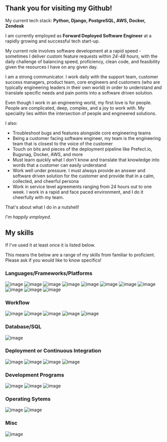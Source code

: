 
## Thank you for visiting my Github!

My current tech stack: **Python, Django, PostgreSQL, AWS, Docker, Zendesk**

I am currently employed as **Forward Deployed Software Engineer** at a rapidly growing and successful tech start-up.

My current role involves software development at a rapid speed - sometimes I deliver custom feature requests within *24-48 hours*, with the daily challenge of balancing speed, proficiency, clean code, and feasibility given the resources I have on any given day.

I am a strong communicator. I work daily with the support team, customer success managers, product team, core engineers and customers (who are typically engineering leaders in their own world) in order to understand and translate specific needs and pain points into a software driven solution. 

Even though I work in an engineering world, my first love is for people. People are complicated, deep, complex, and a joy to work with. My speciality lies within the intersection of people and engineered solutions.

I also:
- Troubleshoot bugs and features alongside core engineering teams
- Being a customer facing software engineer, my team is the engineering team that is closest to the voice of the customer
- Touch on bits and pieces of the deployment pipeline like Prefect.io, Bugsnag, Docker, AWS, and more
- Must learn quickly what I don't know and translate that knowledge into words that a customer can easily understand
- Work well under pressure. I must always provide an answer and software driven solution for the customer and provide that in a calm, collected, and cheerful persona
- Work in service level agreements ranging from 24 hours out to one week. I work in a rapid and face paced environment, and I do it cheerfully with my team. 

That's about what I do in a nutshell!

_I'm happily employed_.

## My skills
If I've used it at least once it is listed below. 

This means the below are a range of my skills from familiar to proficient. Please ask if you would like to know specifics!

### Languages/Frameworks/Platforms
![image](https://img.shields.io/badge/Ruby_on_Rails-CC0000?style=for-the-badge&logo=ruby-on-rails&logoColor=white)
![image](https://img.shields.io/badge/Ruby-CC342D?style=for-the-badge&logo=ruby&logoColor=white)
![image](https://img.shields.io/badge/python-3670A0?style=for-the-badge&logo=python&logoColor=ffdd54)
![image](https://img.shields.io/badge/django-%23092E20.svg?style=for-the-badge&logo=django&logoColor=white)
![image](https://img.shields.io/badge/Markdown-000000?style=for-the-badge&logo=markdown&logoColor=white)
![image](https://img.shields.io/badge/GraphQl-E10098?style=for-the-badge&logo=graphql&logoColor=white)
![image](https://img.shields.io/badge/HTML5-E34F26?style=for-the-badge&logo=html5&logoColor=white)
![image](https://img.shields.io/badge/CSS3-1572B6?style=for-the-badge&logo=css3&logoColor=white)
![image](https://img.shields.io/badge/JavaScript-323330?style=for-the-badge&logo=javascript&logoColor=F7DF1E)
![image](https://img.shields.io/badge/Jekyll-CC0000?style=for-the-badge&logo=Jekyll&logoColor=white)
![image](https://img.shields.io/badge/JWT-000000?style=for-the-badge&logo=JSON%20web%20tokens&logoColor=white)

### Workflow
![image](https://img.shields.io/badge/Git-F05032?style=for-the-badge&logo=git&logoColor=white)
![image](https://img.shields.io/badge/github-%23121011.svg?style=for-the-badge&logo=github&logoColor=white)
![image](https://img.shields.io/badge/jira-%230A0FFF.svg?style=for-the-badge&logo=jira&logoColor=white)
![image](https://img.shields.io/badge/Trello-%23026AA7.svg?style=for-the-badge&logo=Trello&logoColor=white)
![image](https://img.shields.io/badge/Slack-4A154B?style=for-the-badge&logo=slack&logoColor=white)

### Database/SQL
![image](https://img.shields.io/badge/PostgreSQL-316192?style=for-the-badge&logo=postgresql&logoColor=white)

### Deployment or Continuous Integration
![image](https://img.shields.io/badge/AWS-%23FF9900.svg?style=for-the-badge&logo=amazon-aws&logoColor=white)
![image](https://img.shields.io/badge/Heroku-430098?style=for-the-badge&logo=heroku&logoColor=white)
![image](https://img.shields.io/badge/travis_CI-3EAAAF?style=for-the-badge&logo=travisci&logoColor=white)
![image](https://img.shields.io/badge/circle%20ci-%23161616.svg?style=for-the-badge&logo=circleci&logoColor=white)

### Development Programs
![image](https://img.shields.io/badge/Visual_Studio_Code-0078D4?style=for-the-badge&logo=visual%20studio%20code&logoColor=white)
![image](https://img.shields.io/badge/Postman-FF6C37?style=for-the-badge&logo=Postman&logoColor=white)
![image](https://img.shields.io/badge/Atom-%2366595C.svg?style=for-the-badge&logo=atom&logoColor=white)


### Operating Sytems
![image](https://img.shields.io/badge/mac%20os-000000?style=for-the-badge&logo=apple&logoColor=white)
![image](https://img.shields.io/badge/Windows-0078D6?style=for-the-badge&logo=windows&logoColor=white)

### Misc
![image](https://img.shields.io/badge/Cloudflare-F38020?style=for-the-badge&logo=Cloudflare&logoColor=white) 
